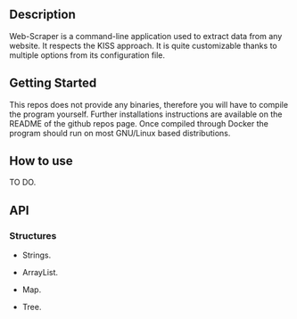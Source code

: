 ## Description

Web-Scraper is a command-line application used to extract data from any website. It respects the KISS approach. It is quite customizable thanks to multiple options from its configuration file.

## Getting Started

This repos does not provide any binaries, therefore you will have to compile the program yourself. Further installations instructions are available on the README of the github repos page. Once compiled through Docker the program should run on most GNU/Linux based distributions.

## How to use

TO DO.

## API

### Structures

- Strings.

- ArrayList.

- Map.

- Tree.
